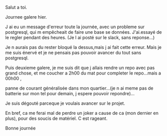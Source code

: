 
Salut a toi.

Journee galere hier.

J ai eu un message d'erreur toute la journée, avec un probleme sur postgresql, qui m empêcheait de faire une base se données.
J'ai.essayé de le regler pendant des heures. (Je l ai posté sur le slack, sans reponse...)

Je n aurais pas du rester bloqué la dessus,mais j ai fait cette erreur. Mais je me suis énervé et je ne pensais pas pouvoir avancer du tout sans postgresql.

Puis deuxieme galere, je me suis dit que j allais rendre un repo avec pas grand chose, et me coucher a 2h00 du mat pour completer le repo...mais a 00h00 , 

panne de courant généralisée dans mon quartier...(je n ai meme pas de batterie sur mon tel pour demain, j espere pouvoir repondre)...



Je suis dégouté parceque je voulais avancer sur le projet.

En bref, ca me ferai mal de perdre un joker a cause de ca (mon dernier en plus), pour des soucis de matériel. C est rageant.

Bonne journée

